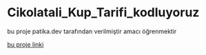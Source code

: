 # Cikolatali_Kup_Tarifi_kodluyoruz

bu proje patika.dev tarafından verilmiştir amacı öğrenmektir

[bu proje linki](https://app.patika.dev/courses/html/html-odev3)